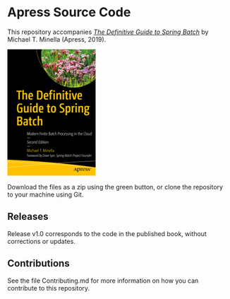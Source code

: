 # Apress Source Code

This repository accompanies [*The Definitive Guide to Spring Batch*](https://www.apress.com/9781484237236) by Michael T. Minella (Apress, 2019).

[comment]: #cover
![Cover image](9781484237236.jpg)

Download the files as a zip using the green button, or clone the repository to your machine using Git.

## Releases

Release v1.0 corresponds to the code in the published book, without corrections or updates.

## Contributions

See the file Contributing.md for more information on how you can contribute to this repository.